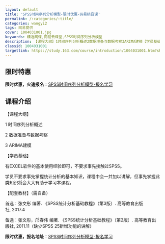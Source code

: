 ```yaml
---
layout: default
title: 'SPSS时间序列分析模型-限时优惠-网易精品课'
permalink: /:categories/:title/
categories: wangyi2
tags: 网易提供
cover: 1004031001.jpg
keywords: 精选网课,网易云课堂,SPSS时间序列分析模型
description: 【课程大纲】1时间序列分析概述2数据准备与数据考察3ARIMA建模【学员基础】有EXCEL软件的基本使用经验即可，不要求
classid: 1004031001
targetlink: https://study.163.com/course/introduction/1004031001.htm?share=1&shareId=1025206652&utm_campaign=share&utm_medium=iphoneShare&utm_source=&utm_u=1025206652
---
```


## 限时特惠

**限时优惠，火速报名**：[SPSS时间序列分析模型-报名学习](https://study.163.com/course/introduction/1004031001.htm?share=1&shareId=1025206652&utm_campaign=share&utm_medium=iphoneShare&utm_source=&utm_u=1025206652)

## 课程介绍

【课程大纲】

1 时间序列分析概述

2 数据准备与数据考察

3 ARIMA建模



【学员基础】

有EXCEL软件的基本使用经验即可，不要求事先接触过SPSS。

学员不要求事先掌握统计分析的基本知识，课程中会一并加以讲解，但事先掌握此类知识将会大大有助于学习本课程。



【配套教材】（需自备）

首选：张文彤 编著. 《SPSS统计分析基础教程》（第3版）. 高等教育出版社, 2017.4

备选：张文彤，邝春伟 编著. 《SPSS统计分析基础教程》（第2版）. 高等教育出版社, 2011.11（缺少SPSS 25新增功能的讲解）

**限时优惠，报名地址**：[SPSS时间序列分析模型-报名学习](https://study.163.com/course/introduction/1004031001.htm?share=1&shareId=1025206652&utm_campaign=share&utm_medium=iphoneShare&utm_source=&utm_u=1025206652)

